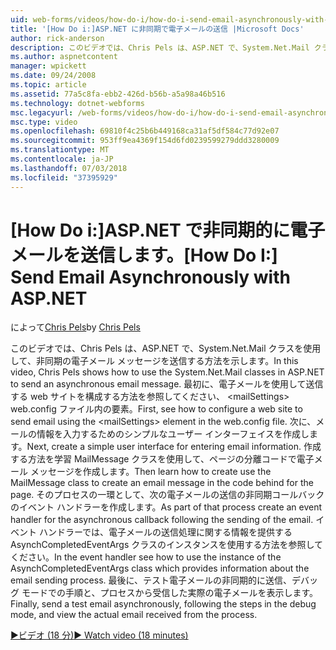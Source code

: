 ```yaml
---
uid: web-forms/videos/how-do-i/how-do-i-send-email-asynchronously-with-aspnet
title: '[How Do i:]ASP.NET に非同期で電子メールの送信 |Microsoft Docs'
author: rick-anderson
description: このビデオでは、Chris Pels は、ASP.NET で、System.Net.Mail クラスを使用して、非同期の電子メール メッセージを送信する方法を示します。 最初に、web si を構成する方法を参照してください.
ms.author: aspnetcontent
manager: wpickett
ms.date: 09/24/2008
ms.topic: article
ms.assetid: 77a5c8fa-ebb2-426d-b56b-a5a98a46b516
ms.technology: dotnet-webforms
msc.legacyurl: /web-forms/videos/how-do-i/how-do-i-send-email-asynchronously-with-aspnet
msc.type: video
ms.openlocfilehash: 69810f4c25b6b449168ca31af5df584c77d92e07
ms.sourcegitcommit: 953ff9ea4369f154d6fd0239599279ddd3280009
ms.translationtype: MT
ms.contentlocale: ja-JP
ms.lasthandoff: 07/03/2018
ms.locfileid: "37395929"
---
```

<a name="how-do-i-send-email-asynchronously-with-aspnet"></a><span data-ttu-id="45e2b-104">[How Do i:]ASP.NET で非同期的に電子メールを送信します。</span><span class="sxs-lookup"><span data-stu-id="45e2b-104">[How Do I:] Send Email Asynchronously with ASP.NET</span></span>
====================
<span data-ttu-id="45e2b-105">によって[Chris Pels](https://twitter.com/chrispels)</span><span class="sxs-lookup"><span data-stu-id="45e2b-105">by [Chris Pels](https://twitter.com/chrispels)</span></span>

<span data-ttu-id="45e2b-106">このビデオでは、Chris Pels は、ASP.NET で、System.Net.Mail クラスを使用して、非同期の電子メール メッセージを送信する方法を示します。</span><span class="sxs-lookup"><span data-stu-id="45e2b-106">In this video, Chris Pels shows how to use the System.Net.Mail classes in ASP.NET to send an asynchronous email message.</span></span> <span data-ttu-id="45e2b-107">最初に、電子メールを使用して送信する web サイトを構成する方法を参照してください、 &lt;mailSettings&gt; web.config ファイル内の要素。</span><span class="sxs-lookup"><span data-stu-id="45e2b-107">First, see how to configure a web site to send email using the &lt;mailSettings&gt; element in the web.config file.</span></span> <span data-ttu-id="45e2b-108">次に、メールの情報を入力するためのシンプルなユーザー インターフェイスを作成します。</span><span class="sxs-lookup"><span data-stu-id="45e2b-108">Next, create a simple user interface for entering email information.</span></span> <span data-ttu-id="45e2b-109">作成する方法を学習 MailMessage クラスを使用して、ページの分離コードで電子メール メッセージを作成します。</span><span class="sxs-lookup"><span data-stu-id="45e2b-109">Then learn how to create use the MailMessage class to create an email message in the code behind for the page.</span></span> <span data-ttu-id="45e2b-110">そのプロセスの一環として、次の電子メールの送信の非同期コールバックのイベント ハンドラーを作成します。</span><span class="sxs-lookup"><span data-stu-id="45e2b-110">As part of that process create an event handler for the asynchronous callback following the sending of the email.</span></span> <span data-ttu-id="45e2b-111">イベント ハンドラーでは、電子メールの送信処理に関する情報を提供する AsynchCompletedEventArgs クラスのインスタンスを使用する方法を参照してください。</span><span class="sxs-lookup"><span data-stu-id="45e2b-111">In the event handler see how to use the instance of the AsynchCompletedEventArgs class which provides information about the email sending process.</span></span> <span data-ttu-id="45e2b-112">最後に、テスト電子メールの非同期的に送信、デバッグ モードでの手順と、プロセスから受信した実際の電子メールを表示します。</span><span class="sxs-lookup"><span data-stu-id="45e2b-112">Finally, send a test email asynchronously, following the steps in the debug mode, and view the actual email received from the process.</span></span>

[<span data-ttu-id="45e2b-113">&#9654;ビデオ (18 分)</span><span class="sxs-lookup"><span data-stu-id="45e2b-113">&#9654; Watch video (18 minutes)</span></span>](https://channel9.msdn.com/Blogs/ASP-NET-Site-Videos/how-do-i-send-email-asynchronously-with-aspnet)

